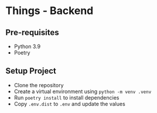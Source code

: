 # Things - Backend

## Pre-requisites
- Python 3.9
- Poetry

## Setup Project
- Clone the repository
- Create a virtual environment using `python -m venv .venv`
- Run `poetry install` to install dependencies
- Copy `.env.dist` to `.env` and update the values